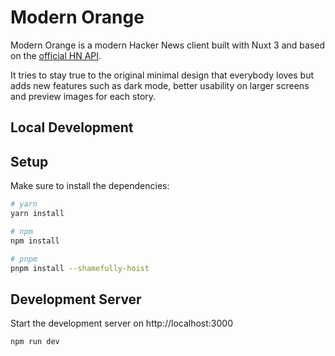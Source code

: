 # Modern Orange

Modern Orange is a modern Hacker News client built with Nuxt 3 and based on the [official HN API](https://github.com/HackerNews/API).

It tries to stay true to the original minimal design that everybody loves but adds new features such as dark mode, better usability on larger screens and preview images for each story.


## Local Development
## Setup

Make sure to install the dependencies:

```bash
# yarn
yarn install

# npm
npm install

# pnpm
pnpm install --shamefully-hoist
```

## Development Server

Start the development server on http://localhost:3000

```bash
npm run dev
```

